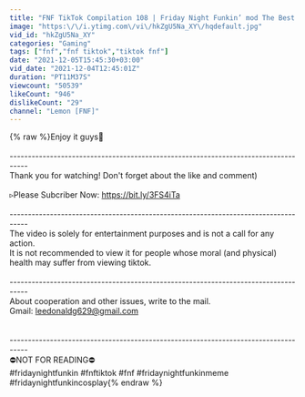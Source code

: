 ```yaml
---
title: "FNF TikTok Compilation 108 | Friday Night Funkin’ mod The Best TikTok Compilation"
image: "https:\/\/i.ytimg.com\/vi\/hkZgU5Na_XY\/hqdefault.jpg"
vid_id: "hkZgU5Na_XY"
categories: "Gaming"
tags: ["fnf","fnf tiktok","tiktok fnf"]
date: "2021-12-05T15:45:30+03:00"
vid_date: "2021-12-04T12:45:01Z"
duration: "PT11M37S"
viewcount: "50539"
likeCount: "946"
dislikeCount: "29"
channel: "Lemon [FNF]"
---
```

{% raw %}Enjoy it guys🍋<br /><br />-----------------------------------------------------------------------------------<br />Thank you for watching! Don't forget about the like and comment)<br /><br />▹Please Subcriber Now: <a rel="nofollow" target="blank" href="https://bit.ly/3FS4iTa">https://bit.ly/3FS4iTa</a><br /><br />-----------------------------------------------------------------------------------<br />The video is solely for entertainment purposes and is not a call for any action.<br />It is not recommended to view it for people whose moral (and physical) health may suffer from viewing tiktok.<br /><br />-----------------------------------------------------------------------------------<br />About cooperation and other issues, write to the mail.<br />Gmail: leedonaldg629@gmail.com<br /><br /><br />-----------------------------------------------------------------------------------<br />⛔️NOT FOR READING⛔️<br />#fridaynightfunkin #fnftiktok #fnf #fridaynightfunkinmeme #fridaynightfunkincosplay{% endraw %}
